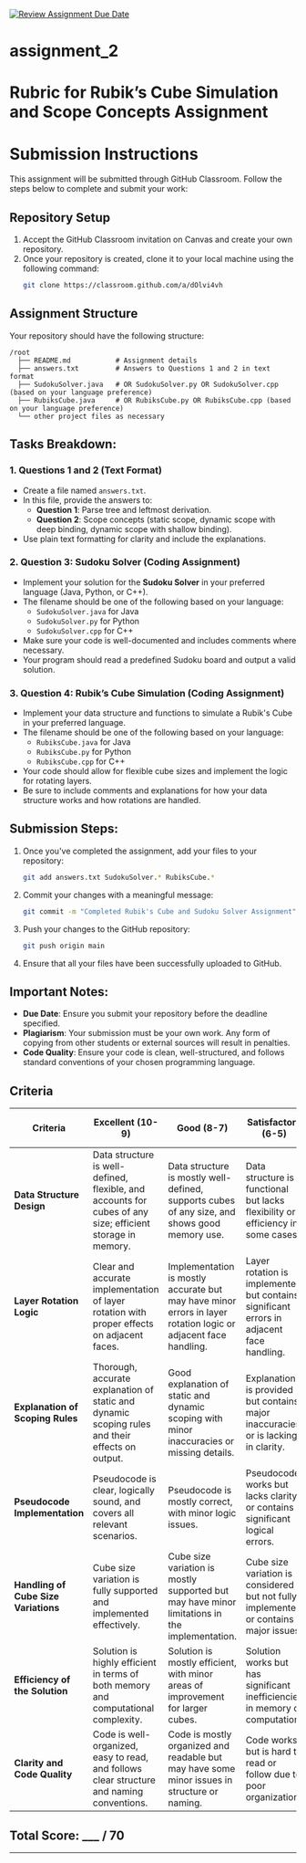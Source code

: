 [![Review Assignment Due Date](https://classroom.github.com/assets/deadline-readme-button-22041afd0340ce965d47ae6ef1cefeee28c7c493a6346c4f15d667ab976d596c.svg)](https://classroom.github.com/a/dOlvi4vh)
# assignment_2

# Rubric for Rubik’s Cube Simulation and Scope Concepts Assignment


# Submission Instructions

This assignment will be submitted through GitHub Classroom. Follow the steps below to complete and submit your work:

## Repository Setup
1. Accept the GitHub Classroom invitation on Canvas and create your own repository.
2. Once your repository is created, clone it to your local machine using the following command:
   ```bash
   git clone https://classroom.github.com/a/dOlvi4vh
   ```

## Assignment Structure

Your repository should have the following structure:

```
/root
  ├── README.md           # Assignment details
  ├── answers.txt         # Answers to Questions 1 and 2 in text format
  ├── SudokuSolver.java   # OR SudokuSolver.py OR SudokuSolver.cpp (based on your language preference)
  ├── RubiksCube.java     # OR RubiksCube.py OR RubiksCube.cpp (based on your language preference)
  └── other project files as necessary
```

## Tasks Breakdown:

### 1. Questions 1 and 2 (Text Format)
- Create a file named `answers.txt`.
- In this file, provide the answers to:
  - **Question 1**: Parse tree and leftmost derivation.
  - **Question 2**: Scope concepts (static scope, dynamic scope with deep binding, dynamic scope with shallow binding).
- Use plain text formatting for clarity and include the explanations.

### 2. Question 3: Sudoku Solver (Coding Assignment)
- Implement your solution for the **Sudoku Solver** in your preferred language (Java, Python, or C++).
- The filename should be one of the following based on your language:
  - `SudokuSolver.java` for Java
  - `SudokuSolver.py` for Python
  - `SudokuSolver.cpp` for C++
- Make sure your code is well-documented and includes comments where necessary.
- Your program should read a predefined Sudoku board and output a valid solution.

### 3. Question 4: Rubik’s Cube Simulation (Coding Assignment)
- Implement your data structure and functions to simulate a Rubik's Cube in your preferred language.
- The filename should be one of the following based on your language:
  - `RubiksCube.java` for Java
  - `RubiksCube.py` for Python
  - `RubiksCube.cpp` for C++
- Your code should allow for flexible cube sizes and implement the logic for rotating layers.
- Be sure to include comments and explanations for how your data structure works and how rotations are handled.

## Submission Steps:
1. Once you've completed the assignment, add your files to your repository:
   ```bash
   git add answers.txt SudokuSolver.* RubiksCube.*
   ```
2. Commit your changes with a meaningful message:
   ```bash
   git commit -m "Completed Rubik's Cube and Sudoku Solver Assignment"
   ```
3. Push your changes to the GitHub repository:
   ```bash
   git push origin main
   ```
4. Ensure that all your files have been successfully uploaded to GitHub.

## Important Notes:
- **Due Date**: Ensure you submit your repository before the deadline specified.
- **Plagiarism**: Your submission must be your own work. Any form of copying from other students or external sources will result in penalties.
- **Code Quality**: Ensure your code is clean, well-structured, and follows standard conventions of your chosen programming language.


## Criteria

| Criteria                         | Excellent (10-9)                          | Good (8-7)                               | Satisfactory (6-5)                        | Needs Improvement (4-3)                 | Unsatisfactory (2-0)                     | Score  |
|----------------------------------|-------------------------------------------|------------------------------------------|-------------------------------------------|------------------------------------------|------------------------------------------|--------|
| **Data Structure Design**        | Data structure is well-defined, flexible, and accounts for cubes of any size; efficient storage in memory. | Data structure is mostly well-defined, supports cubes of any size, and shows good memory use. | Data structure is functional but lacks flexibility or efficiency in some cases. | Data structure is incomplete or inefficient, showing little consideration for flexibility or memory usage. | Data structure is missing or inappropriate for the task. | /10    |
| **Layer Rotation Logic**         | Clear and accurate implementation of layer rotation with proper effects on adjacent faces. | Implementation is mostly accurate but may have minor errors in layer rotation logic or adjacent face handling. | Layer rotation is implemented but contains significant errors in adjacent face handling. | Layer rotation is incomplete or does not affect adjacent faces correctly. | No layer rotation logic implemented. | /10    |
| **Explanation of Scoping Rules** | Thorough, accurate explanation of static and dynamic scoping rules and their effects on output. | Good explanation of static and dynamic scoping with minor inaccuracies or missing details. | Explanation is provided but contains major inaccuracies or is lacking in clarity. | Partial explanation of scoping rules with little clarity or detail. | No explanation of scoping rules. | /10    |
| **Pseudocode Implementation**    | Pseudocode is clear, logically sound, and covers all relevant scenarios. | Pseudocode is mostly correct, with minor logic issues. | Pseudocode works but lacks clarity or contains significant logical errors. | Pseudocode is incomplete or unclear, affecting overall logic. | No pseudocode or entirely incorrect implementation. | /10    |
| **Handling of Cube Size Variations** | Cube size variation is fully supported and implemented effectively. | Cube size variation is mostly supported but may have minor limitations in the implementation. | Cube size variation is considered but not fully implemented or contains major issues. | Cube size variation is mentioned but not effectively supported in the implementation. | No consideration for cube size variation in the implementation. | /10    |
| **Efficiency of the Solution**   | Solution is highly efficient in terms of both memory and computational complexity. | Solution is mostly efficient, with minor areas of improvement for larger cubes. | Solution works but has significant inefficiencies in memory or computation. | Solution is inefficient and may not work well for larger cubes. | Solution is highly inefficient or impractical for the problem. | /10    |
| **Clarity and Code Quality**     | Code is well-organized, easy to read, and follows clear structure and naming conventions. | Code is mostly organized and readable but may have some minor issues in structure or naming. | Code works but is hard to read or follow due to poor organization. | Code is poorly organized and difficult to understand. | Code is incomprehensible or disorganized to the point of being unusable. | /10    |

## Total Score: ___ / 70

---




